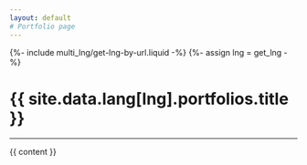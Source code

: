 ```yaml
---
layout: default
# Portfolio page
---
```

{%- include multi_lng/get-lng-by-url.liquid -%}
{%- assign lng = get_lng -%}
<div class="multipurpose-container links-heading-container">
  <h1>{{ site.data.lang[lng].portfolios.title }}</h1>
  <hr>
  <div class="row">
    <div class="col-md-12">
      <div class="about-msg markdown-style">
        {{ content }}
      </div>
    </div>
  </div>
</div>
